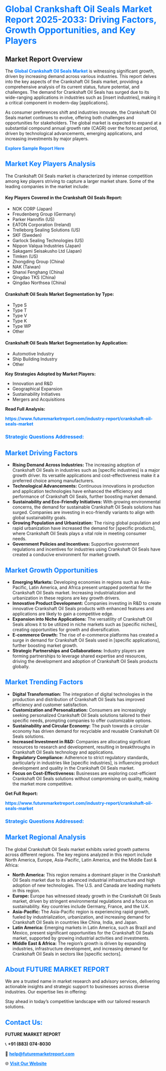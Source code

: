 <h1 style="color: #007BFF;">Global Crankshaft Oil Seals Market Report 2025-2033: Driving Factors, Growth Opportunities, and Key Players</h1>

<section id="overview">
<h2>Market Report Overview</h2>
<p>The <a href="https://www.futuremarketreport.com/industry-report/crankshaft-oil-seals-market" style="color: #007BFF; text-decoration: none;"><strong>Global Crankshaft Oil Seals Market</strong></a> is witnessing significant growth, driven by increasing demand across various industries. This report delves into the key aspects of the Crankshaft Oil Seals market, providing a comprehensive analysis of its current status, future potential, and challenges. The demand for Crankshaft Oil Seals has surged due to its wide-ranging applications in industries such as [insert industries], making it a critical component in modern-day [applications].</p>
<p>As consumer preferences shift and industries innovate, the Crankshaft Oil Seals market continues to evolve, offering both challenges and opportunities for stakeholders. The global market is expected to expand at a substantial compound annual growth rate (CAGR) over the forecast period, driven by technological advancements, emerging applications, and increasing investments by major players.</p>
</section>

<section id="overview">
<p><a href="https://www.futuremarketreport.com/request-sample/reportId=102234" style="color: #007BFF; text-decoration: none;"><strong>Explore Sample Report Here</strong></a></p>
</section>

<section id="key-players">
<h2 style="color: #007BFF;">Market Key Players Analysis</h2>
<p>The Crankshaft Oil Seals market is characterized by intense competition among key players striving to capture a larger market share. Some of the leading companies in the market include:</p>
<h4>Key Players Covered in the Crankshaft Oil Seals Report:</h4>
<ul><li>NOK CORP (Japan)</li><li>Freudenberg Group (Germany)</li><li>Parker Hannifin (US)</li><li>EATON Corporation (Ireland)</li><li>Trelleborg Sealing Solutions (US)</li><li>SKF (Sweden)</li><li>Garlock Sealing Technologies (US)</li><li>Nippon Valqua Industries (Japan)</li><li>Sakagami Seisakusho Ltd (Japan)</li><li>Timken (US)</li><li>Zhongding Group (China)</li><li>NAK (Taiwan)</li><li>Shanxi Fenghang (China)</li><li>Qingdao TKS (China)</li><li>Qingdao Northsea (China)</li></ul>
<h4>Crankshaft Oil Seals Market Segmentation by Type:</h4>
<ul><li>Type S</li><li>Type T</li><li>Type V</li><li>Type K</li><li>Type WP</li><li>Other</li></ul>

<h4>Crankshaft Oil Seals Market Segmentation by Application:</h4>
<ul><li>Automotive Industry</li><li>Ship Building Industry</li><li>Other</li></ul>
<p><strong>Key Strategies Adopted by Market Players:</strong></p>
<ul>
<li>Innovation and R&D</li>
<li>Geographical Expansion</li>
<li>Sustainability Initiatives</li>
<li>Mergers and Acquisitions</li>
</ul>
</section>

<section>
<p><strong>Read Full Analysis: </strong></p><a href="https://www.futuremarketreport.com/industry-report/crankshaft-oil-seals-market" style="color: #007BFF; text-decoration: none;"><strong>https://www.futuremarketreport.com/industry-report/crankshaft-oil-seals-market</strong></a>
<h3 style="color: #007BFF;">Strategic Questions Addressed:</h3>
</section>

<section id="driving-factors">
<h2 style="color: #007BFF;">Market Driving Factors</h2>
<ul>
<li><strong>Rising Demand Across Industries:</strong> The increasing adoption of Crankshaft Oil Seals in industries such as [specific industries] is a major growth driver. Its versatile applications and cost-effectiveness make it a preferred choice among manufacturers.</li>
<li><strong>Technological Advancements:</strong> Continuous innovations in production and application technologies have enhanced the efficiency and performance of Crankshaft Oil Seals, further boosting market demand.</li>
<li><strong>Sustainability and Eco-Friendly Initiatives:</strong> With growing environmental concerns, the demand for sustainable Crankshaft Oil Seals solutions has surged. Companies are investing in eco-friendly variants to align with global sustainability goals.</li>
<li><strong>Growing Population and Urbanization:</strong> The rising global population and rapid urbanization have increased the demand for [specific products], where Crankshaft Oil Seals plays a vital role in meeting consumer needs.</li>
<li><strong>Government Policies and Incentives:</strong> Supportive government regulations and incentives for industries using Crankshaft Oil Seals have created a conducive environment for market growth.</li>
</ul>
</section>

<section id="growth-opportunities">
<h2 style="color: #007BFF;">Market Growth Opportunities</h2>
<ul>
<li><strong>Emerging Markets:</strong> Developing economies in regions such as Asia-Pacific, Latin America, and Africa present untapped potential for the Crankshaft Oil Seals market. Increasing industrialization and urbanization in these regions are key growth drivers.</li>
<li><strong>Innovative Product Development:</strong> Companies investing in R&D to create innovative Crankshaft Oil Seals products with enhanced features and applications are likely to gain a competitive edge.</li>
<li><strong>Expansion into Niche Applications:</strong> The versatility of Crankshaft Oil Seals allows it to be utilized in niche markets such as [specific niches], creating opportunities for growth and diversification.</li>
<li><strong>E-commerce Growth:</strong> The rise of e-commerce platforms has created a surge in demand for Crankshaft Oil Seals used in [specific applications], further boosting market growth.</li>
<li><strong>Strategic Partnerships and Collaborations:</strong> Industry players are forming partnerships to leverage shared expertise and resources, driving the development and adoption of Crankshaft Oil Seals products globally.</li>
</ul>
</section>

<section id="trending-factors">
<h2 style="color: #007BFF;">Market Trending Factors</h2>
<ul>
<li><strong>Digital Transformation:</strong> The integration of digital technologies in the production and distribution of Crankshaft Oil Seals has improved efficiency and customer satisfaction.</li>
<li><strong>Customization and Personalization:</strong> Consumers are increasingly seeking personalized Crankshaft Oil Seals solutions tailored to their specific needs, prompting companies to offer customizable options.</li>
<li><strong>Sustainability and Circular Economy:</strong> The push towards a circular economy has driven demand for recyclable and reusable Crankshaft Oil Seals solutions.</li>
<li><strong>Increased Investment in R&D:</strong> Companies are allocating significant resources to research and development, resulting in breakthroughs in Crankshaft Oil Seals technology and applications.</li>
<li><strong>Regulatory Compliance:</strong> Adherence to strict regulatory standards, particularly in industries like [specific industries], is influencing product development and quality in the Crankshaft Oil Seals market.</li>
<li><strong>Focus on Cost-Effectiveness:</strong> Businesses are exploring cost-efficient Crankshaft Oil Seals solutions without compromising on quality, making the market more competitive.</li>
</ul>
</section>

<section>
<p><strong>Get Full Report: </strong></p><a href="https://www.futuremarketreport.com/industry-report/crankshaft-oil-seals-market" style="color: #007BFF; text-decoration: none;"><strong>https://www.futuremarketreport.com/industry-report/crankshaft-oil-seals-market</strong></a>
<h3 style="color: #007BFF;">Strategic Questions Addressed:</h3>
</section>


<section id="regional-analysis">
<h2 style="color: #007BFF;">Market Regional Analysis</h2>
<p>The global Crankshaft Oil Seals market exhibits varied growth patterns across different regions. The key regions analyzed in this report include North America, Europe, Asia-Pacific, Latin America, and the Middle East & Africa:</p>
<ul>
<li><strong>North America:</strong> This region remains a dominant player in the Crankshaft Oil Seals market due to its advanced industrial infrastructure and high adoption of new technologies. The U.S. and Canada are leading markets in this region.</li>
<li><strong>Europe:</strong> Europe has witnessed steady growth in the Crankshaft Oil Seals market, driven by stringent environmental regulations and a focus on sustainability. Key countries include Germany, France, and the U.K.</li>
<li><strong>Asia-Pacific:</strong> The Asia-Pacific region is experiencing rapid growth, fueled by industrialization, urbanization, and increasing demand for Crankshaft Oil Seals in countries like China, India, and Japan.</li>
<li><strong>Latin America:</strong> Emerging markets in Latin America, such as Brazil and Mexico, present significant opportunities for the Crankshaft Oil Seals market, supported by growing industrial activities and investments.</li>
<li><strong>Middle East & Africa:</strong> The region’s growth is driven by expanding industries, infrastructure development, and increasing demand for Crankshaft Oil Seals in sectors like [specific sectors].</li>
</ul>
</section>

<footer>
<h2 style="color: #007BFF;">About FUTURE MARKET REPORT</h2>
<p>We are a trusted name in market research and advisory services, delivering actionable insights and strategic support to businesses across diverse industries. Our expertise lies in offering:</p>

<p>Stay ahead in today’s competitive landscape with our tailored research solutions.</p>

<h2 style="color: #007BFF;">Contact Us:</h2>
<p><strong>FUTURE MARKET REPORT</strong></p>
<p>📞 <strong>+91 (883) 074-8030</strong></p>
<p>📧 <strong><a href="mailto:help@futuremarketreport.com" style="color: #007BFF;">help@futuremarketreport.com</a></strong></p>
<p>🌐 <strong><a href="https://www.futuremarketreport.com/" style="color: #007BFF;">Visit Our Website</a></strong></p>
</footer>